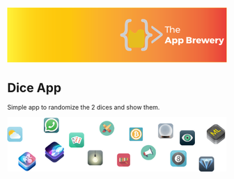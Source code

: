 ![App Brewery Banner](Documentation/AppBreweryBanner.png)

# Dice App

Simple app to randomize the 2 dices and show them.

![End Banner](Documentation/readme-end-banner.png)


